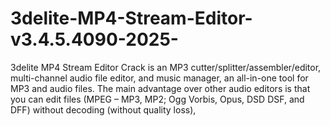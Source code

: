 # 3delite-MP4-Stream-Editor-v3.4.5.4090-2025-
3delite MP4 Stream Editor Crack is an MP3 cutter/splitter/assembler/editor, multi-channel audio file editor, and music manager, an all-in-one tool for MP3 and audio files. The main advantage over other audio editors is that you can edit files (MPEG – MP3, MP2; Ogg Vorbis, Opus, DSD DSF, and DFF) without decoding (without quality loss),
